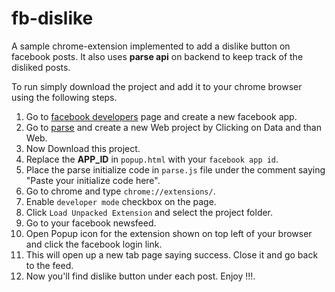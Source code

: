 # fb-dislike

A sample chrome-extension implemented to add a dislike button on facebook posts. It also uses **parse api** on backend to keep track of the disliked posts.

To run simply download the project and add it to your chrome browser using the following steps.

1. Go to [facebook developers](https://developers.facebook.com) page and create a new facebook app.
2. Go to [parse](https://parse.com/apps/quickstart) and create a new Web project by Clicking on Data and than Web.
3. Now Download this project.
4. Replace the **APP_ID** in `popup.html` with your `facebook app id`.
5. Place the parse initialize code in `parse.js` file under the comment saying "Paste your initialize code here". 
6. Go to chrome and type `chrome://extensions/`.
7. Enable `developer mode` checkbox on the page.
8. Click `Load Unpacked Extension` and select the project folder.
9. Go to your facebook newsfeed.
10. Open Popup icon for the extension shown on top left of your browser and click the facebook login link.
11. This will open up a new tab page saying success. Close it and go back to the feed.
12. Now you'll find dislike button under each post. Enjoy !!!.
